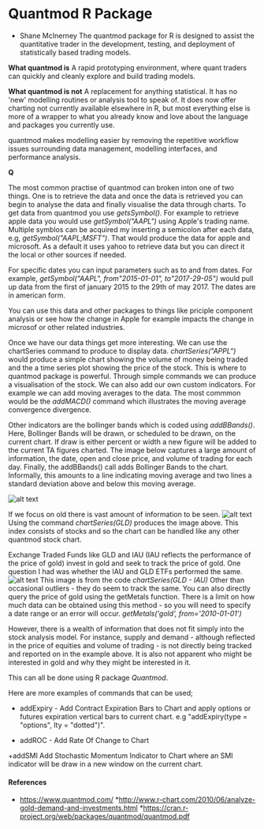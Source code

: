 Quantmod R Package
===============
* Shane McInerney
The quantmod package for R is designed to assist the quantitative trader in the development, testing, and deployment of statistically based trading models.

**What quantmod is**
A rapid prototyping environment, where quant traders can quickly and cleanly explore and build trading models.

**What quantmod is not**
A replacement for anything statistical. It has no 'new' modelling routines or analysis tool to speak of. It does now offer charting not currently available elsewhere in R, but most everything else is more of a wrapper to what you already know and love about the language and packages you currently use.

quantmod makes modelling easier by removing the repetitive workflow issues surrounding data management, modelling interfaces, and performance analysis.

**Q**

The most common practise of quantmod can broken inton one of two things. One is to retrieve the data and once the data is retrieved you can begin to analyse the data and finally visualise the data through charts. To get data from quantmod you use _getsSymbol()_. For example to retrieve apple data you would use _getSymbol("AAPL")_ using Apple's trading name. Multiple symblos can be acquired my inserting a semicolon after each data, e.g, _getSymbol("AAPL;MSFT")_. That would produce the data for apple and microsoft. As a default it uses yahoo to retrieve data but you can direct it the local or other sources if needed.

For specific dates you can input parameters such as to and from dates. For example,
_getSymbol("AAPL", from"2015-01-01", to"2017-29-05")_ would pull up data from the first of january 2015 to the 29th of may 2017. The dates are in american form.

You can use this data and other packages to things like priciple component analysis or see how the change in Apple for example impacts the change in microsof or other related industries.

Once we have our data things get more interesting. We can use the chartSeries command to produce to display data. 
 _chartSeries("APPL")_ would produce a simple chart showing the volume of money being traded and the a time series plot showing the price of the stock. This is where to quantmod package is powerful. Through simple commands we can produce a visualisation of the stock. We can also add our own custom indicators. For example we can add moving averages to the data. The most commmon would be the _addMACD()_ command which illustrates the moving average convergence divergence.

Other indicators are the bollinger bands which is coded using _addBBands()_. Here, Bollinger Bands will be drawn, or scheduled to be drawn, on the current chart. If draw is either percent or width a new figure will be added to the current TA figures charted. The image below captures a large amount of information, the date, open and close price, and volume of trading for each day.  Finally, the addBBands() call adds Bollinger Bands to the chart.  Informally, this amounts to a line indicating moving average and two lines a standard deviation above and below this moving average. 

![alt text](http://2.bp.blogspot.com/_FsLa1cMTCWU/TCXXjHy-DTI/AAAAAAAAAKI/xj06hvWk3I0/s1600/APPL.png)

If we focus on old there is vast amount of information to be seen.
![alt text](http://4.bp.blogspot.com/_FsLa1cMTCWU/TCqNgpWRTII/AAAAAAAAAMg/9iDMWtTCgAw/s1600/gold_xau.png)
Using the command _chartSeries(GLD)_ produces the image above. This index consists of stocks and so the chart can be handled like any other quantmod stock chart. 

Exchange Traded Funds like GLD and IAU (IAU reflects the performance of the price of gold) invest in gold and seek to track the price of gold.  One question I had was whether the IAU and GLD ETFs performed the same. 
![alt text](http://3.bp.blogspot.com/_FsLa1cMTCWU/TCqNF9eP15I/AAAAAAAAAMY/a6v6NXM0esY/s400/gld_iau.png)
This image is from the code _chartSeries(GLD - IAU)_
Other than occasional outliers - they do seem to track the same.  You can also directly query the price of gold using the getMetals function.  There is a limit on how much data can be obtained using this method - so you will need to specify a date range or an error will occur.
_getMetals('gold', from='2010-01-01')_

However, there is a wealth of information that does not fit simply into the stock analysis model.  For instance, supply and demand - although reflected in the price of equities and volume of trading - is not directly being tracked and reported on in the example above.  It is also not apparent who might be interested in gold and why they might be interested in it. 

This can all be done using R package _Quantmod_.


Here are more examples of commands that can be used;
+ addExpiry - Add Contract Expiration Bars to Chart and apply options or futures expiration vertical bars to current chart.
e.g "addExpiry(type = "options", lty = "dotted")".

+ addROC - Add Rate Of Change to Chart

+addSMI Add Stochastic Momentum Indicator to Chart where an SMI indicator will be draw in a new window on the current chart.




#### References
* https://www.quantmod.com/
*http://www.r-chart.com/2010/06/analyze-gold-demand-and-investments.html
*https://cran.r-project.org/web/packages/quantmod/quantmod.pdf
